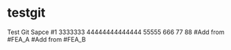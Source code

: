 # testgit
Test Git Sapce #1 3333333 44444444444444 55555 666 77 88
#Add from #FEA_A
#Add from #FEA_B
